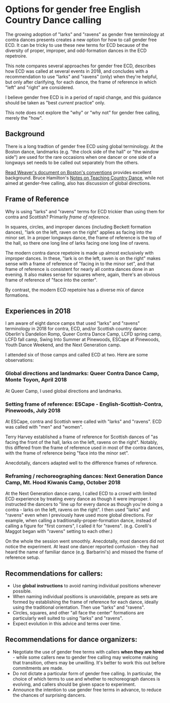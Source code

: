 # Options for gender free English Country Dance calling

The growing adoption of "larks" and "ravens" as gender free terminology at contra dances presents
creates a new option for how to call gender free ECD.  It can be tricky to use these new terms for ECD
because of the diversity of proper, improper, and odd-formation dances in the ECD repetroire. 

This note compares several approaches for gender free ECD, describes how ECD was called at 
several events in 2018, and concludes with a recommendation to use "larks" and "ravens" (only) when
they're helpful, but only after clarifying, for each dance, the frame of reference in which "left" and
"right" are considered.  

I believe gender free ECD is in a period of rapid change, and this guidance should be taken as
"best *current* practice" only.

This note does not explore the "why" or "why not" for gender free calling, merely the "how".

## Background

There is a long tradtion of gender free ECD using global terminology.  At the Boston dance, landmarks (e.g. "the clock side of the hall" or "the window side") are used for the rare occasions when one dancer or one side of a longways set needs to be called out separately from the others.

[Read Weaver's document on Boston's conventions](https://www.lcfd.org/gf-ecd-calling-conventions.html) provides excellent background.  Bruce Hamilton's [Notes on Teaching Country Dance](https://www.cdss.org/index.php/vm-store/books/notes-on-teaching-country-dance-263-detail), while not aimed at gender-free calling, also has discussion of global directions.

## Frame of Reference

Why is using "larks" and "ravens" terms for ECD trickier than using them for contra and Scottish?  Primarily *frame of reference*.

In squares, circles, and improper dances (including Beckett formation
dances), "lark on the left, raven on the right" applies as facing into
the minor set.  In a proper longways dance, the frame of reference is
the top of the hall, so there one long line of larks facing one long
line of ravens.

The modern contra dance repetoire is made up almost exclusively with improper dances.  In these, 
"lark is on the left, raven is on the right" makes sense with a
frame of reference of "facing in to the minor set", and that frame of reference is consistent for
nearly all contra dances done in an evening.  It also makes sense for squares where, again, there's an obvious frame of reference of "face into the center".

By contrast, the modern ECD repetoire has a diverse mix of dance formations.  


## Experiences in 2018

I am aware of eight dance camps that used "larks" and "ravens" terminology in 2018 for contra, ECD, and/or Scottish country dance: Oberlin's Dandelion Romp, Queer Contra Dance Camp, LCFD spring camp, LCFD fall camp, Swing Into Summer at Pinewoods, ESCape at Pinewoods, Youth Dance Weekend, and the Next Generation camp.

I attended six of those camps and called ECD at two.  Here are some observations:


### Global directions and landmarks: Queer Contra Dance Camp, Monte Toyon, April 2018

At Queer Camp, I used global directions and landmarks.


### Setting frame of reference: ESCape - English-Scottish-Contra, Pinewoods, July 2018

At ESCape, contra and Scottish were called with "larks" and "ravens".  ECD was called with "men" and "women".

Terry Harvey established a frame of reference for Scottish dances of "as facing the front of the hall, larks on the left, ravens on the right".  Notably, this differed from the frame of reference used in most of the contra dances, with the frame of reference being "face into the minor set".

Anecdotally, dancers adapted well to the difference frames of reference.


### Reframing / rechoreographing dances: Next Generation Dance Camp, Mt. Hood Kiwanis Camp, October 2018

At the Next Generation dance camp, I called ECD to a crowd with limited ECD experience by treating
every dance as though it were improper.  I instructed the dancers to "line up for every dance as
though you're doing a contra - larks on the left, ravens on the right".  I then used "larks" and "ravens"
even when I previously have used more global directions.  For example, when calling a traditionally-proper-formation dance, instead of calling a figure for "first corners", I called it for "ravens".  (e.g. Corelli's Maggot began with "ravens" setting to each other.)

On the whole the session went smoothly.  Anecdotally, most dancers did not notice the experiment.  At least one dancer reported confusion - they had heard the name of familiar dance (e.g. Barbarini's) and missed the frame of reference setup.  

## Recommendations for callers:

* Use **global instructions** to avoid naming individual positions whenever possible.
* When naming individual positions is unavoidable, prepare as sets are formed by establishing the frame of reference for each dance, ideally using the traditional orientation.  Then use "larks" and "ravens".
* Circles, squares, and other "all face the center" formations are particularly well suited to using "larks" and "ravens".
* Expect evolution in this advice and terms over time.  

## Recommendations for dance organizers:

* Negotiate the use of gender free terms with callers **when they are hired** - while some callers new to gender free calling may welcome making that transition, others may be unwilling.  It's better to work this out before commitments are made.
* Do not dictate a particular form of gender free calling.  In particular, the choice of which terms to use and whether to rechoreograph dances is evolving, and callers should be given space to experiment.
* Announce the intention to use gender free terms in advance, to reduce the chances of surprising dancers.
